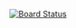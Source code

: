 [![Board Status](https://logicpixel.visualstudio.com/0ae40109-a136-4389-b477-585dd1500e73/31078c3a-2d18-400a-b02f-3bc574fcefe7/_apis/work/boardbadge/4297b20e-f158-4170-8257-38dceda45753)](https://logicpixel.visualstudio.com/0ae40109-a136-4389-b477-585dd1500e73/_boards/board/t/31078c3a-2d18-400a-b02f-3bc574fcefe7/Microsoft.RequirementCategory)